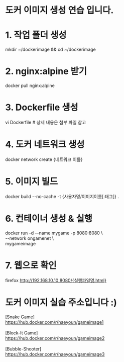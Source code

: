 # 도커 이미지 생성 연습 입니다. <br>
# 1. 작업 폴더 생성<br>
mkdir  ~/dockerimage && cd ~/dockerimage<br>

# 2. nginx:alpine 받기<br>
docker pull nginx:alpine<br>

# 3. Dockerfile 생성<br>
vi Dockerfile # 상세 내용은 첨부 파일 참고<br>

# 4. 도커 네트워크 생성<br>
docker network create {네트워크 이름}<br>

# 5. 이미지 빌드<br>
docker build --no-cache -t {사용자명/이미지이름[:태그]} . <br>

# 6. 컨테이너 생성 & 실행<br>
docker run -d --name mygame -p 8080:8080 \\<br>
    --network ongamenet \\<br>
    mygameimage<br>

# 7. 웹으로 확인<br>
firefox http://192.168.10.10:8080/{실행파일명.html} <br>

# 도커 이미지 실습 주소입니다 :)<br>
[Snake Game]<br>
https://hub.docker.com/r/haeyoun/gameimage1<br>
<br>
[Block-It Game]<br>
https://hub.docker.com/r/haeyoun/gameimage2<br>
<br>
[Bubble-Shooter]<br>
https://hub.docker.com/r/haeyoun/gameimage3<br>
